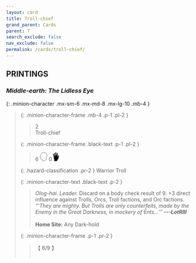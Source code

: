 ```yaml
---
layout: card
title: Troll-chief
grand_parent: Cards
parent: T
search_exclude: false
nav_exclude: false
permalink: /cards/troll-chief/
---
```


## PRINTINGS


### _Middle-earth: The Lidless Eye_

{: .minion-character .mx-sm-6 .mx-md-8 .mx-lg-10 .mb-4 }
> {: .minion-character-frame .mb-4 .p-1 .pl-2 }
> > <div class="hazard-mp">2</div>
> > <div class="card-name">Troll-chief</div>
>
> {: .minion-character-frame .black-text .p-1 .pl-2 }
> > 6 ![](/assets/images/mind.svg) 0![](/assets/images/di.svg)
>
> {: .hazard-classification .pr-2 }
> Warrior Troll
>
> {: .minion-character-text .black-text .p-2 }
> > _Olog-hai._ _Leader._ Discard on a body check result of 9. +3 direct influence against Trolls, Orcs, Troll factions, and Orc factions. <br>_“‘They are mighty. But Trolls are only counterfeits, made by the Enemy in the Great Darkness, in mockery of Ents...’”_ ***---&#65279;LotRIII***  <br><br>**Home Site:** Any Dark-hold 
>
> {: .minion-character-frame .p-1 .pr-2 }
> > <div class="card-shield">【 6/9 】</div>
> > <div class="card-corruption-white">&nbsp;</div>
